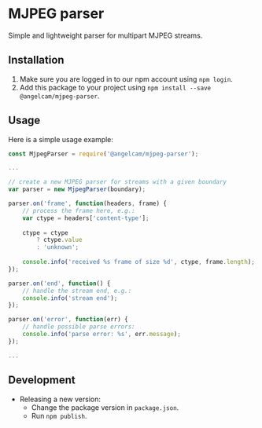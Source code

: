# MJPEG parser

Simple and lightweight parser for multipart MJPEG streams.

## Installation

1. Make sure you are logged in to our npm account using `npm login`.
2. Add this package to your project using `npm install --save @angelcam/mjpeg-parser`.

## Usage

Here is a simple usage example:

```JavaScript
const MjpegParser = require('@angelcam/mjpeg-parser');

...

// create a new MJPEG parser for streams with a given boundary
var parser = new MjpegParser(boundary);

parser.on('frame', function(headers, frame) {
    // process the frame here, e.g.:
    var ctype = headers['content-type'];
    
    ctype = ctype
        ? ctype.value
        : 'unknown';
    
    console.info('received %s frame of size %d', ctype, frame.length);
});

parser.on('end', function() {
    // handle the stream end, e.g.:
    console.info('stream end');
});

parser.on('error', function(err) {
    // handle possible parse errors:
    console.info('parse error: %s', err.message);
});

...
```

## Development

- Releasing a new version:
  - Change the package version in `package.json`.
  - Run `npm publish`.
